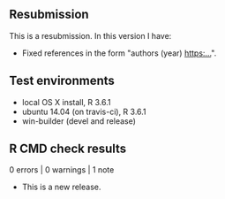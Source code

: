 ## Resubmission
This is a resubmission. In this version I have:
* Fixed references in the form "authors (year) <https:...>".

## Test environments
* local OS X install, R 3.6.1
* ubuntu 14.04 (on travis-ci), R 3.6.1
* win-builder (devel and release)

## R CMD check results

0 errors | 0 warnings | 1 note

* This is a new release.
